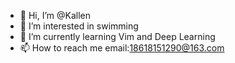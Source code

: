 - 👋 Hi, I’m @Kallen
- 👀 I’m interested in swimming
- 🌱 I’m currently learning Vim and Deep Learning
- 📫 How to reach me email:18618151290@163.com

<!---
Kallen6669/Kallen6669 is a ✨ special ✨ repository because its `README.md` (this file) appears on your GitHub profile.
You can click the Preview link to take a look at your changes.
--->
